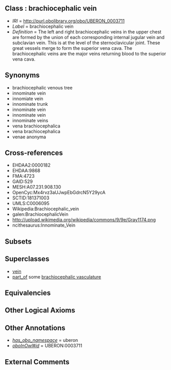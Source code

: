 
## Class : brachiocephalic vein

 * *IRI* = http://purl.obolibrary.org/obo/UBERON_0003711
 * *Label* = brachiocephalic vein
 * *Definition* = The left and right brachiocephalic veins in the upper chest are formed by the union of each corresponding internal jugular vein and subclavian vein. This is at the level of the sternoclavicular joint. These great vessels merge to form the superior vena cava. The brachiocephalic veins are the major veins returning blood to the superior vena cava.

## Synonyms

 * brachiocephalic venous tree
 * innominate vein
 * innomiate vein
 * innominate trunk
 * innominate vein
 * innominate vein
 * innominate veins
 * vena brachiocephalica
 * vena brachiocephalica
 * venae anonyma

## Cross-references

 * EHDAA2:0000182
 * EHDAA:9868
 * FMA:4723
 * GAID:529
 * MESH:A07.231.908.130
 * OpenCyc:Mx4rvz3aUJwpEbGdrcN5Y29ycA
 * SCTID:181371003
 * UMLS:C0006095
 * Wikipedia:Brachiocephalic_vein
 * galen:BrachiocephalicVein
 * http://upload.wikimedia.org/wikipedia/commons/9/9e/Gray1174.png
 * ncithesaurus:Innominate_Vein

## Subsets


## Superclasses

 * [vein](../../UBERON/38/UBERON_0001638.md)
 * [part_of](../../BFO/50/BFO_0000050.md) some [brachiocephalic vasculature](../../UBERON/04/UBERON_0007204.md)

## Equivalencies


## Other Logical Axioms


## Other Annotations

 * *[has_obo_namespace](../../ce/oboInOwl#hasOBONamespace.md)* = uberon
 * *[oboInOwl#id](../../id/oboInOwl#id.md)* = UBERON:0003711

## External Comments

